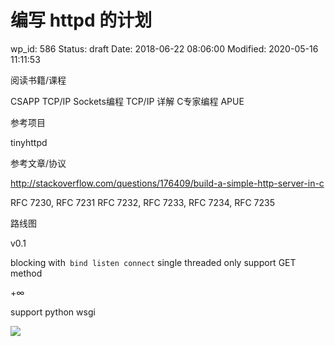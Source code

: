 # 编写 httpd 的计划


wp_id: 586
Status: draft
Date: 2018-06-22 08:06:00
Modified: 2020-05-16 11:11:53


阅读书籍/课程

CSAPP
TCP/IP Sockets编程
TCP/IP 详解
C专家编程
APUE


参考项目

tinyhttpd


参考文章/协议

http://stackoverflow.com/questions/176409/build-a-simple-http-server-in-c

RFC 7230,
RFC 7231 
RFC 7232,
RFC 7233,
RFC 7234,
RFC 7235


路线图

v0.1

blocking with` bind listen connect`
single threaded
only support GET method

+∞

support python wsgi

![](https://ws1.sinaimg.cn/large/006tNc79gy1fsk0qkwd8tj30k40f0t9u.jpg)